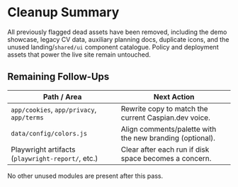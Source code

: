 # Cleanup Summary

All previously flagged dead assets have been removed, including the demo showcase, legacy CV data, auxiliary planning docs, duplicate icons, and the unused landing/`shared/ui` component catalogue. Policy and deployment assets that power the live site remain untouched.

## Remaining Follow-Ups

| Path / Area                                    | Next Action                                                |
| ---------------------------------------------- | ---------------------------------------------------------- |
| `app/cookies`, `app/privacy`, `app/terms`      | Rewrite copy to match the current Caspian.dev voice.       |
| `data/config/colors.js`                        | Align comments/palette with the new branding (optional).   |
| Playwright artifacts (`playwright-report/`, etc.) | Clear after each run if disk space becomes a concern. |

No other unused modules are present after this pass.
